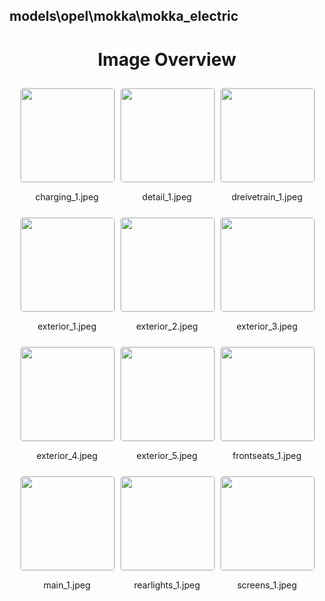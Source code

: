 ## models\opel\mokka\mokka_electric

<style>
    .image-gallery {
        display: flex;
        flex-wrap: wrap;
        gap: 10px;
        justify-content: center;
        padding: 10px;
    }
    .image-gallery img {
        width: 150px;
        height: auto;
        border: 1px solid #ddd;
        border-radius: 5px;
    }
    .image-gallery div {
        flex: 1 1 calc(33.333% - 20px); /* Three images per row on large screens */
        max-width: 150px;
        text-align: center;
    }
    @media (max-width: 768px) {
        .image-gallery div {
            flex: 1 1 calc(50% - 20px); /* Two images per row on medium screens */
        }
    }
    @media (max-width: 480px) {
        .image-gallery div {
            flex: 1 1 100%; /* One image per row on small screens */
        }
    }
</style>
<h1 style ="text-align: center;"> Image Overview </h1> <div class="image-gallery">
<div>
<img src="https://media.evkx.net/multimedia/models/opel/mokka/mokka_electric/charging_1_st.jpeg">
<p>charging_1.jpeg</p>
</div>
<div>
<img src="https://media.evkx.net/multimedia/models/opel/mokka/mokka_electric/detail_1_st.jpeg">
<p>detail_1.jpeg</p>
</div>
<div>
<img src="https://media.evkx.net/multimedia/models/opel/mokka/mokka_electric/dreivetrain_1_st.jpeg">
<p>dreivetrain_1.jpeg</p>
</div>
<div>
<img src="https://media.evkx.net/multimedia/models/opel/mokka/mokka_electric/exterior_1_st.jpeg">
<p>exterior_1.jpeg</p>
</div>
<div>
<img src="https://media.evkx.net/multimedia/models/opel/mokka/mokka_electric/exterior_2_st.jpeg">
<p>exterior_2.jpeg</p>
</div>
<div>
<img src="https://media.evkx.net/multimedia/models/opel/mokka/mokka_electric/exterior_3_st.jpeg">
<p>exterior_3.jpeg</p>
</div>
<div>
<img src="https://media.evkx.net/multimedia/models/opel/mokka/mokka_electric/exterior_4_st.jpeg">
<p>exterior_4.jpeg</p>
</div>
<div>
<img src="https://media.evkx.net/multimedia/models/opel/mokka/mokka_electric/exterior_5_st.jpeg">
<p>exterior_5.jpeg</p>
</div>
<div>
<img src="https://media.evkx.net/multimedia/models/opel/mokka/mokka_electric/frontseats_1_st.jpeg">
<p>frontseats_1.jpeg</p>
</div>
<div>
<img src="https://media.evkx.net/multimedia/models/opel/mokka/mokka_electric/main_1_st.jpeg">
<p>main_1.jpeg</p>
</div>
<div>
<img src="https://media.evkx.net/multimedia/models/opel/mokka/mokka_electric/rearlights_1_st.jpeg">
<p>rearlights_1.jpeg</p>
</div>
<div>
<img src="https://media.evkx.net/multimedia/models/opel/mokka/mokka_electric/screens_1_st.jpeg">
<p>screens_1.jpeg</p>
</div>
</div>
